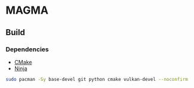 # MAGMA

## Build

### Dependencies

- [CMake](https://cmake.org/)
- [Ninja](https://ninja-build.org/)


```bash
sudo pacman -Sy base-devel git python cmake vulkan-devel --noconfirm
```
